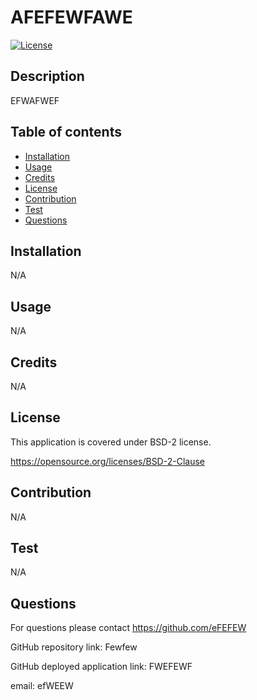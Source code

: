      
      
   # AFEFEWFAWE  

   [![License](https://img.shields.io/badge/License-BSD_2--Clause-green.svg)](https://opensource.org/licenses/BSD-2-Clause) 

   ## Description
   EFWAFWEF
    
   ## Table of contents
   - [Installation](#installation)
   - [Usage](#usage)
   - [Credits](#credits)
   - [License](#license)
   - [Contribution](#contribution)
   - [Test](#test)
   - [Questions](#questions)

   ## Installation
   N/A
   
   ## Usage
   N/A
   
   ## Credits
   N/A
  
   ## License
   This application is covered under BSD-2 license.
   

   https://opensource.org/licenses/BSD-2-Clause

   ## Contribution
   N/A   
 
   
   ## Test
   N/A

   ## Questions
   For questions please contact https://github.com/eFEFEW

   GitHub repository link: Fewfew
   
   GitHub deployed application link: FWEFEWF
   
   email: efWEEW
    